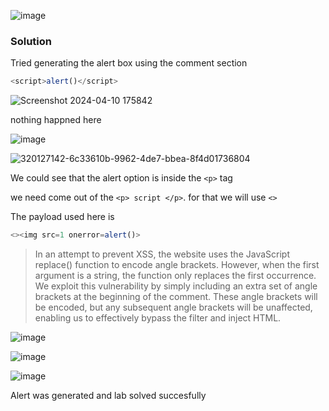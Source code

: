![image](https://github.com/RahulMMenon011/PortSwigger_Labs/assets/140642506/514b709b-d0a8-4f89-855c-5e6cb3272e45)

### Solution

Tried generating the alert box using the comment section

```js
<script>alert()</script>
```

![Screenshot 2024-04-10 175842](https://github.com/RahulMMenon011/PortSwigger_Labs/assets/140642506/cd6873ab-5bdf-4da0-9272-617d8c8e42f4)

nothing happned here

![image](https://github.com/RahulMMenon011/PortSwigger_Labs/assets/140642506/5f8ad227-4e76-457a-a38d-ebf3841cd8a6)

![320127142-6c33610b-9962-4de7-bbea-8f4d01736804](https://github.com/RahulMMenon011/PortSwigger_Labs/assets/140642506/f28ff0ac-a8df-49a4-846a-2126822c7239)

We could see that the alert option is inside the `<p>` tag

we need come out of the `<p> script </p>`. for that we will use `<>`

The payload used here is 

```js
<><img src=1 onerror=alert()>
```

>In an attempt to prevent XSS, the website uses the JavaScript replace() function to encode angle brackets. However, when the first argument is a string, the function only replaces the first occurrence. We exploit this vulnerability by simply including an extra set of angle brackets at the beginning of the comment. These angle brackets will be encoded, but any subsequent angle brackets will be unaffected, enabling us to effectively bypass the filter and inject HTML.

![image](https://github.com/RahulMMenon011/PortSwigger_Labs/assets/140642506/dfc49730-2d7c-4512-b03e-7203ff3eee4a)

![image](https://github.com/RahulMMenon011/PortSwigger_Labs/assets/140642506/4964649e-7572-46ef-94cd-7eb5c8ff4e5b)

![image](https://github.com/RahulMMenon011/PortSwigger_Labs/assets/140642506/829b0b7f-560f-49de-abc8-b88b2efb07d9)

Alert was generated and lab solved succesfully
